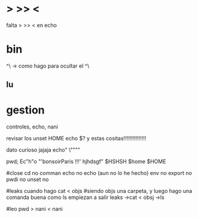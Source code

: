 # > >> <
falta > >> < en echo

# bin
^\ -> como hago para ocultar el ^\

## lu
# gestion
 controles, echo, nani

revisar los 
unset HOME
echo $? y estas cositas!!!!!!!!!!!!!!!

dato curioso jajaja 
echo"                				\\""\""

pwd; Ec"h"o "'bonsoirParis !!!' hjhdsgf" $HSHSH $home $HOME


#close
cd						no
comman echo				no
echo					(aun no lo he hecho)
env						no
export					no
pwdi					no
unset					no



#leaks
cuando hago 
cat < objs #siendo objs una carpeta, y luego hago una comanda buena como ls empiezan a salir leaks
		->cat < obsj
		->ls

#leo
pwd > nani < nani
